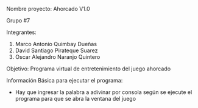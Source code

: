 Nombre proyecto: Ahorcado V1.0

Grupo #7

Integrantes:
1. Marco Antonio Quimbay Dueñas
2. David Santiago Pirateque Suarez
3. Oscar Alejandro Naranjo Quintero 

Objetivo: Programa virtual de entretenimiento del juego ahorcado

Información Básica para ejecutar el programa:
  - Hay que ingresar la palabra a adivinar por consola según se ejecute el programa para que se abra la ventana del juego
  
